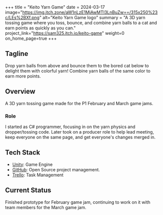 +++
title = "Keito Yarn Game"
date = 2024-03-17
image="https://img.itch.zone/aW1nLzE1MjAwMTI3LnBuZw==/315x250%23c/LEs%2BXf.png"
alt="Keito Yarn Game logo"
summary = "A 3D yarn tossing game where you toss, bounce, and combine yarn balls to a cat and earn points as quickly as you can."
project_link="https://sam325.itch.io/keito-game"
weight=0
on_home_page=true
+++
## Tagline
Drop yarn balls from above and bounce them to the bored cat below to delight them with colorful yarn! Combine yarn balls of the same color to earn more points.

## Overview
A 3D yarn tossing game made for the P1 February and March game jams.

### Role
I started as C# programmer, focusing in on the yarn physics and dropper/tossing code. Later took on a producer role to help lead meeting, keep everyone on the same page, and get everyone's changes merged in.

## Tech Stack
* [Unity](https://unity.com/): Game Engine
* [GitHub](https://github.com): Open Source project management.
* [Trello](https://trello.com/): Task Management

## Current Status
Finished prototype for February game jam, continuing to work on it with team members for the March game jam.